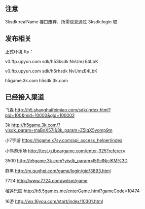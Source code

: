 ## 注意

3ksdk:realName 接口废弃，所需信息通过 3ksdk:login 取


## 发布相关

正式环境 ftp：

v0.ftp.upyun.com
sdk/h53ksdk  NvUmzE4LbK

v0.ftp.upyun.com
sdk/h5rhsdk  NvUmzE4LbK

h5game.3k.com
h5sdk.3k.com

## 已经接入渠道

飞淼
http://h5.shanghaifeimiao.com/sdk/index.html?pid=100&mid=10000&gid=100002

3k
http://h5game.3k.com/?yisdk_param=maBnX57i&3k_param=Z5lqX5yomp9m

小7手游
https://hgame.x7sy.com/api_access_helper/index

小熊游乐场
http://test.g.ibeargame.com/enter-325?referer=

3500
http://h5game.3k.com?yisdk_param=l5SclNjclKM%3D

群黑
http://m.qunhei.com/game/login/gid/3893.html

7724
http://www.7724.com/wdsm/game

榴莲乐园
http://h5.5games.me/enterGame.html?gameCode=10474

16游
http://wx.16you.com/start/index/10301.html
